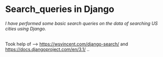 # Search_queries in Django
###### I have performed some basic search queries on the data of searching US cities using Django. 
Took help of --> https://wsvincent.com/django-search/ and https://docs.djangoproject.com/en/3.1/ ..
